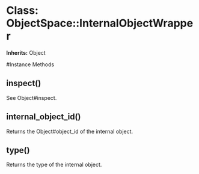 # Class: ObjectSpace::InternalObjectWrapper
**Inherits:** Object
    




#Instance Methods
## inspect() [](#method-i-inspect)
See Object#inspect.

## internal_object_id() [](#method-i-internal_object_id)
Returns the Object#object_id of the internal object.

## type() [](#method-i-type)
Returns the type of the internal object.


